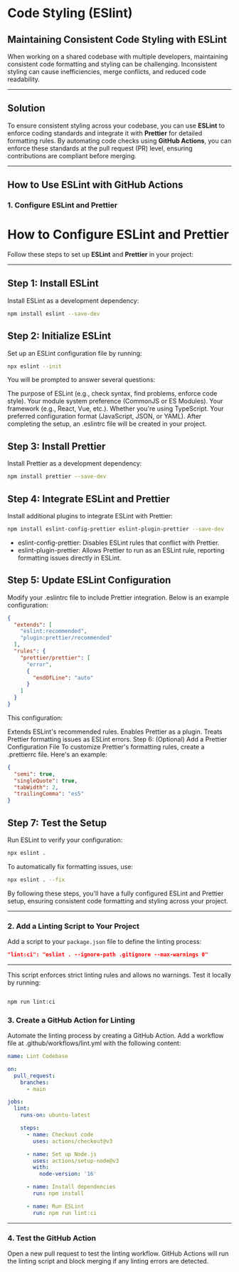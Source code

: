 # Code Styling (ESlint)




## Maintaining Consistent Code Styling with ESLint

When working on a shared codebase with multiple developers, maintaining consistent code formatting and styling can be challenging. Inconsistent styling can cause inefficiencies, merge conflicts, and reduced code readability.

---

## Solution

To ensure consistent styling across your codebase, you can use **ESLint** to enforce coding standards and integrate it with **Prettier** for detailed formatting rules. By automating code checks using **GitHub Actions**, you can enforce these standards at the pull request (PR) level, ensuring contributions are compliant before merging.

---

## How to Use ESLint with GitHub Actions

### 1. Configure ESLint and Prettier
# How to Configure ESLint and Prettier

Follow these steps to set up **ESLint** and **Prettier** in your project:

---

## Step 1: Install ESLint

Install ESLint as a development dependency:

```bash
npm install eslint --save-dev
```


## Step 2: Initialize ESLint

Set up an ESLint configuration file by running:


```bash
npx eslint --init

```

You will be prompted to answer several questions:

The purpose of ESLint (e.g., check syntax, find problems, enforce code style).
Your module system preference (CommonJS or ES Modules).
Your framework (e.g., React, Vue, etc.).
Whether you're using TypeScript.
Your preferred configuration format (JavaScript, JSON, or YAML).
After completing the setup, an .eslintrc file will be created in your project.

##  Step 3: Install Prettier
Install Prettier as a development dependency:

```bash
npm install prettier --save-dev
```

##  Step 4: Integrate ESLint and Prettier
Install additional plugins to integrate ESLint with Prettier:

```bash
npm install eslint-config-prettier eslint-plugin-prettier --save-dev
```

- eslint-config-prettier: Disables ESLint rules that conflict with Prettier.
- eslint-plugin-prettier: Allows Prettier to run as an ESLint rule, reporting formatting issues directly in ESLint.


##  Step 5: Update ESLint Configuration

Modify your .eslintrc file to include Prettier integration. Below is an example configuration:

``` json
{
  "extends": [
    "eslint:recommended",
    "plugin:prettier/recommended"
  ],
  "rules": {
    "prettier/prettier": [
      "error",
      {
        "endOfLine": "auto"
      }
    ]
  }
}
``` 
This configuration:

Extends ESLint's recommended rules.
Enables Prettier as a plugin.
Treats Prettier formatting issues as ESLint errors.
Step 6: (Optional) Add a Prettier Configuration File
To customize Prettier's formatting rules, create a .prettierrc file. Here's an example:

```  json
{
  "semi": true,
  "singleQuote": true,
  "tabWidth": 2,
  "trailingComma": "es5"
}
``` 


##  Step 7: Test the Setup
Run ESLint to verify your configuration:

```  bash
npx eslint .
```  

To automatically fix formatting issues, use:

```  bash
npx eslint . --fix
```  

By following these steps, you'll have a fully configured ESLint and Prettier setup, ensuring consistent code formatting and styling across your project.


---

### 2. Add a Linting Script to Your Project
Add a script to your `package.json` file to define the linting process:

```json
"lint:ci": "eslint . --ignore-path .gitignore --max-warnings 0"

```

---

This script enforces strict linting rules and allows no warnings. Test it locally by running:

```bash

npm run lint:ci
```

### 3. Create a GitHub Action for Linting

Automate the linting process by creating a GitHub Action. Add a workflow file at .github/workflows/lint.yml with the following content:

```yaml
name: Lint Codebase

on:
  pull_request:
    branches:
      - main

jobs:
  lint:
    runs-on: ubuntu-latest

    steps:
      - name: Checkout code
        uses: actions/checkout@v3

      - name: Set up Node.js
        uses: actions/setup-node@v3
        with:
          node-version: '16'

      - name: Install dependencies
        run: npm install

      - name: Run ESLint
        run: npm run lint:ci

```
---

###  4. Test the GitHub Action
Open a new pull request to test the linting workflow.
GitHub Actions will run the linting script and block merging if any linting errors are detected.


